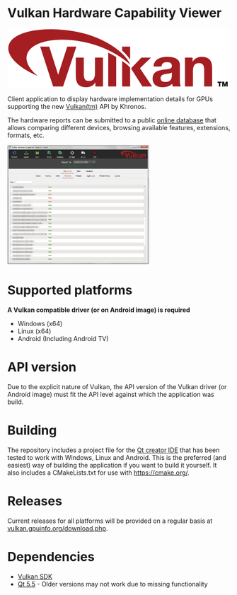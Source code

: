 # Vulkan Hardware Capability Viewer

![Vulkan Logo](./images/vulkanlogo.png)

Client application to display hardware implementation details for GPUs supporting the new [Vulkan(tm)](https://www.khronos.org/vulkan]) API by Khronos.

The hardware reports can be submitted to a public [online database](http://vulkan.gpuinfo.org/) that allows comparing different devices, browsing available features, extensions, formats, etc.

<img src="/images/screen01.png" width="320px">

# Supported platforms
**A Vulkan compatible driver (or on Android image) is required**
- Windows (x64)
- Linux (x64)
- Android (Including Android TV)

# API version
Due to the explicit nature of Vulkan, the API version of the Vulkan driver (or Android image) must fit the API level against which the application was build.

# Building
The repository includes a project file for the [Qt creator IDE](http://www.qt.io/ide/) that has been tested to work with Windows, Linux and Android. This is the preferred (and easiest) way of building the application if you want to build it yourself.
It also includes a CMakeLists.txt for use with https://cmake.org/.

# Releases
Current releases for all platforms will be provided on a regular basis at [vulkan.gpuinfo.org/download.php](http://vulkan.gpuinfo.org/download.php).

# Dependencies
- [Vulkan SDK](https://vulkan.lunarg.com/)
- [Qt 5.5](https://qt-project.org/) - Older versions may not work due to missing functionality
